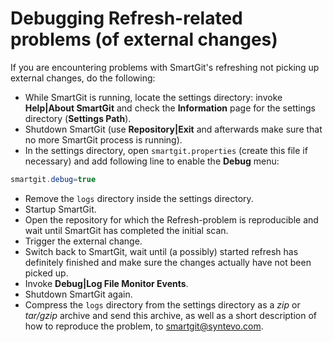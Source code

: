 # Debugging Refresh-related problems (of external changes)

If you are encountering problems with SmartGit's refreshing not picking
up external changes, do the following:

  - While SmartGit is running, locate the settings directory: invoke
    **Help|About SmartGit** and check the **Information** page for the
    settings directory (**Settings Path**).
  - Shutdown SmartGit (use **Repository|Exit** and afterwards make sure
    that no more SmartGit process is running).
  - In the settings directory, open `smartgit.properties` (create this
    file if necessary) and add following line to enable the **Debug**
    menu:

<div class="code panel pdl" style="border-width: 1px;">

<div class="codeContent panelContent pdl">

``` java
smartgit.debug=true
```

</div>

</div>

  - Remove the `logs` directory inside the settings directory.
  - Startup SmartGit.
  - Open the repository for which the Refresh-problem is reproducible
    and wait until SmartGit has completed the initial scan.
  - Trigger the external change.
  - Switch back to SmartGit, wait until (a possibly) started refresh has
    definitely finished and make sure the changes actually have not been
    picked up.
  - Invoke **Debug|Log File Monitor Events**.
  - Shutdown SmartGit again.
  - Compress the `logs` directory from the settings directory as a *zip*
    or *tar/gzip* archive and send this archive, as well as a short
    description of how to reproduce the problem, to
    <smartgit@syntevo.com>.
